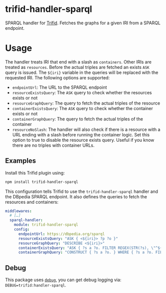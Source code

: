 # trifid-handler-sparql

SPARQL handler for [Trifid](https://github.com/zazuko/trifid).
Fetches the graphs for a given IRI from a SPARQL endpoint.

# Usage

The handler treats IRI that end with a slash as `containers`.
Other IRIs are treated as `resources`.
Before the actual triples are fetched an exists `ASK` query is issued.
The `${iri}` variable in the queries will be replaced with the requested IRI.
The following options are supported:

- `endpointUrl`: The URL to the SPARQL endpoint
- `resourceExistsQuery`: The `ASK` query to check whether the resources exists or not
- `resourceGraphQuery`: The query to fetch the actual triples of the resource
- `containerExistsQuery`: The `ASK` query to check whether the container exists or not
- `containerGraphQuery`: The query to fetch the actual triples of the container
- `resourceNoSlash`: The handler will also check if there is a resource with a URL ending
  with a slash before running the container logic.
  Set this option to true to disable the resource exists query.
  Useful if you know there are no triples with container URLs.

## Examples

Install this Trifid plugin using:

```sh
npm install trifid-handler-sparql
```

This configuration tells Trifid to use the `trifid-handler-sparql` handler and the DBpedia SPARQL endpoint.
It also defines the queries to fetch the resources and containers:

```yaml
middlewares:
  # […]
  sparql-handler:
    module: trifid-handler-sparql
    config:
      endpointUrl: https://dbpedia.org/sparql
      resourceExistsQuery: "ASK { <${iri}> ?p ?o }"
      resourceGraphQuery: "DESCRIBE <${iri}>"
      containerExistsQuery: "ASK { ?s a ?o. FILTER REGEX(STR(?s), \"^${iri}\") }"
      containerGraphQuery: "CONSTRUCT { ?s a ?o. } WHERE { ?s a ?o. FILTER REGEX(STR(?s), \"^${iri}\") }"
```

## Debug

This package uses [`debug`](https://www.npmjs.com/package/debug), you can get debug logging via: `DEBUG=trifid:handler-sparql`.
